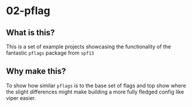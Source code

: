 # 02-pflag

## What is this?

This is a set of example projects showcasing the functionality of the fantastic `pflags` package from `spf13`

## Why make this?

To show how similar `pflags` is to the base set of flags and top show where the slight differences might make building a more fully fledged config like viper easier.